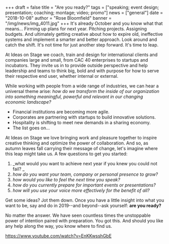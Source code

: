+++
draft = false
title = "Are you ready?"
tags = ["speaking; event design; presentation; coaching; montage; video; promo"]
news = ["general"]
date = "2018-10-08"
author = "Rose Bloomfield"
banner = "/img/news/img_4011.jpg"
+++
It's already October and you know what that means... Firming up plans for next year. Pitching projects. Assigning budgets. And ultimately getting creative about how to expire old, ineffective systems and implement a smarter and better approach. Look around and catch the shift. It's not time for just another step forward. It's time to leap.

At Ideas on Stage we coach, train and design for international clients and companies large and small, from CAC 40 enterprises to startups and incubators. They invite us in to provide outside perspective and help leadership and teams to think big, bold and with purpose for how to serve their respective end user, whether internal or external.

While working with people from a wide range of industries, we can hear a universal theme arise: _how do we transform the inside of our organization into something meaningful, powerful and relevant in our changing economic landscape?_

* Financial institutions are becoming more agile. 
* Corporates are partnering with startups to build innovative solutions. 
* Hospitality is shifting to meet new demands in a sharing economy.
* The list goes on...

At Ideas on Stage we love bringing work and pleasure together to inspire creative thinking and optimize the power of collaboration. And so, as autumn leaves fall carrying their message of change, let's imagine where this leap might take us. A few questions to get you started: 

1. _what would you want to achieve next year if you knew you could not fail? _
2. _how do you want your team, company or personal presence to grow?_
3. _how would you like to feel the next time you speak?_
4. _how do you currently prepare for important events or presentations?_
5. _how will you use your voice more effectively for the benefit of all?_

Get some ideas? Jot them down. Once you have a little insight into what you want to be, say and do in 2019--and beyond--ask yourself: **are you ready?**

No matter the answer. We have seen countless times the unstoppable power of intention paired with preparation. You got this. And should you like any help along the way, you know where to find us.

<https://www.youtube.com/watch?v=EnKKwsshGbE>
